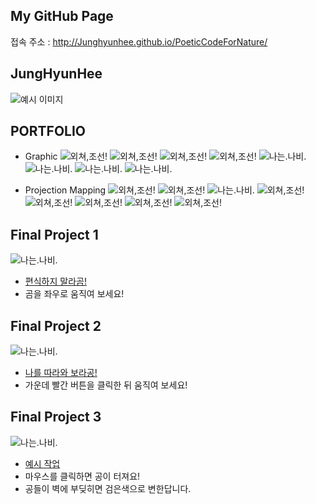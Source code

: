 ## My GitHub Page

접속 주소 : <http://Junghyunhee.github.io/PoeticCodeForNature/>

## JungHyunHee
![예시 이미지](./ply.jpg)


## PORTFOLIO
 * Graphic
 ![외쳐,조선!](./ii.jpg)
 ![외쳐,조선!](./qq.png)
 ![외쳐,조선!](./ww.png)
 ![외쳐,조선!](./ee.png)
 ![나는.나비.](./uu.png)
 ![나는.나비.](./tt.png)
 ![나는.나비.](./yy.png)
 ![나는.나비.](./rr.png)

 * Projection Mapping
  ![외쳐,조선!](./dd.jpeg)
   ![외쳐,조선!](./gg.jpeg)
   ![나는.나비.](./hh.png)
    ![외쳐,조선!](./ff.jpeg)
     ![외쳐,조선!](./ss.jpeg)
      ![외쳐,조선!](./pp.jpeg)
       ![외쳐,조선!](./aa.jpeg)
        ![외쳐,조선!](./oo.jpeg)



## Final Project 1
![나는.나비.](./1-1.png)
  * [편식하지 말라곰!](./1/)
  * 곰을 좌우로 움직여 보세요!
## Final Project 2
![나는.나비.](./2-2.png)
  * [나를 따라와 보라공!](./2/)
  * 가운데 빨간 버튼을 클릭한 뒤 움직여 보세요!
## Final Project 3
![나는.나비.](./3.png)
  * [예시 작업](./3F/)
  * 마우스를 클릭하면 공이 터져요!
  * 공들이 벽에 부딪히면 검은색으로 변한답니다.
